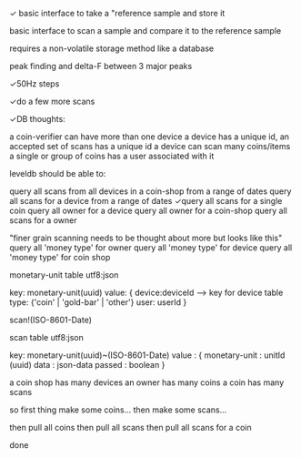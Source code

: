 ✓ basic interface to take a "reference sample and store it

basic interface to scan a sample and compare it to the reference sample

requires a non-volatile storage method like a database

peak finding and delta-F between 3 major peaks

✓50Hz steps

✓do a few more scans

✓DB thoughts:

a coin-verifier can have more than one device
a device has a unique id,
an accepted set of scans has a unique id
a device can scan many coins/items
a single or group of coins has a user associated with it


leveldb should be able to:

query all scans from all devices in a coin-shop from a range of dates
query all scans for a device from a range of dates
✓query all scans for a single coin
query all owner for a device
query all owner for a coin-shop
query all scans for a owner

"finer grain scanning needs to be thought about more but looks like this"
query all 'money type' for owner
query all 'money type' for device
query all 'money type' for coin shop

monetary-unit table 
utf8:json

key: monetary-unit(uuid)
value: {
  device:deviceId --> key for device table
  type: {'coin' | 'gold-bar' | 'other'}
  user: userId
}

scan!(ISO-8601-Date)

scan table 
utf8:json

key: monetary-unit(uuid)~(ISO-8601-Date)
value : {
  monetary-unit   : unitId (uuid)
  data            : json-data
  passed          : boolean
}

a coin shop has many devices
an owner has many coins
a coin has many scans

so first thing make some coins...
then make some scans...

then pull all coins 
then pull all scans
then pull all scans for a coin

done























